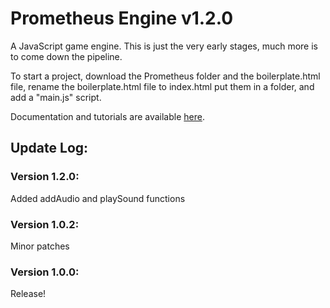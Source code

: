 # Prometheus Engine v1.2.0
A JavaScript game engine. This is just the very early stages, much more is to come down the pipeline.

To start a project, download the Prometheus folder and the boilerplate.html file, rename the boilerplate.html file to index.html put them in a folder, and add a "main.js" script.

Documentation and tutorials are available [here](https://github.com/Orange-TheGameDev/Prometheus_Engine/wiki).


## Update Log:


### Version 1.2.0:
Added addAudio and playSound functions

### Version 1.0.2:
Minor patches

### Version 1.0.0:
Release!
